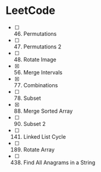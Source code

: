 # LeetCode

- [ ] 46. Permutations
- [ ] 47. Permutations 2
- [ ] 48. Rotate Image
- [x] 56. Merge Intervals
- [x] 77. Combinations
- [ ] 78. Subset
- [x] 88. Merge Sorted Array
- [ ] 90. Subset 2
- [ ] 141. Linked List Cycle
- [ ] 189. Rotate Array
- [ ] 438. Find All Anagrams in a String


